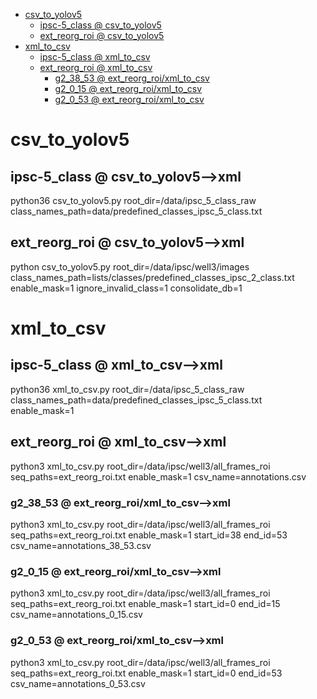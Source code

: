 <!-- MarkdownTOC -->

- [csv_to_yolov5](#csv_to_yolov5_)
    - [ipsc-5_class       @ csv_to_yolov5](#ipsc_5_class___csv_to_yolov_5_)
    - [ext_reorg_roi       @ csv_to_yolov5](#ext_reorg_roi___csv_to_yolov_5_)
- [xml_to_csv](#xml_to_cs_v_)
    - [ipsc-5_class       @ xml_to_csv](#ipsc_5_class___xml_to_csv_)
    - [ext_reorg_roi       @ xml_to_csv](#ext_reorg_roi___xml_to_csv_)
        - [g2_38_53       @ ext_reorg_roi/xml_to_csv](#g2_38_53___ext_reorg_roi_xml_to_csv_)
        - [g2_0_15       @ ext_reorg_roi/xml_to_csv](#g2_0_15___ext_reorg_roi_xml_to_csv_)
        - [g2_0_53       @ ext_reorg_roi/xml_to_csv](#g2_0_53___ext_reorg_roi_xml_to_csv_)

<!-- /MarkdownTOC -->


<a id="csv_to_yolov5_"></a>
# csv_to_yolov5
<a id="ipsc_5_class___csv_to_yolov_5_"></a>
## ipsc-5_class       @ csv_to_yolov5-->xml
python36 csv_to_yolov5.py root_dir=/data/ipsc_5_class_raw class_names_path=data/predefined_classes_ipsc_5_class.txt

<a id="ext_reorg_roi___csv_to_yolov_5_"></a>
## ext_reorg_roi       @ csv_to_yolov5-->xml
python csv_to_yolov5.py root_dir=/data/ipsc/well3/images class_names_path=lists/classes/predefined_classes_ipsc_2_class.txt enable_mask=1 ignore_invalid_class=1 consolidate_db=1

<a id="xml_to_cs_v_"></a>
# xml_to_csv
<a id="ipsc_5_class___xml_to_csv_"></a>
## ipsc-5_class       @ xml_to_csv-->xml
python36 xml_to_csv.py root_dir=/data/ipsc_5_class_raw class_names_path=data/predefined_classes_ipsc_5_class.txt enable_mask=1

<a id="ext_reorg_roi___xml_to_csv_"></a>
## ext_reorg_roi       @ xml_to_csv-->xml
python3 xml_to_csv.py root_dir=/data/ipsc/well3/all_frames_roi seq_paths=ext_reorg_roi.txt enable_mask=1 csv_name=annotations.csv

<a id="g2_38_53___ext_reorg_roi_xml_to_csv_"></a>
### g2_38_53       @ ext_reorg_roi/xml_to_csv-->xml
python3 xml_to_csv.py root_dir=/data/ipsc/well3/all_frames_roi seq_paths=ext_reorg_roi.txt enable_mask=1 start_id=38 end_id=53 csv_name=annotations_38_53.csv

<a id="g2_0_15___ext_reorg_roi_xml_to_csv_"></a>
### g2_0_15       @ ext_reorg_roi/xml_to_csv-->xml
python3 xml_to_csv.py root_dir=/data/ipsc/well3/all_frames_roi seq_paths=ext_reorg_roi.txt enable_mask=1 start_id=0 end_id=15 csv_name=annotations_0_15.csv

<a id="g2_0_53___ext_reorg_roi_xml_to_csv_"></a>
### g2_0_53       @ ext_reorg_roi/xml_to_csv-->xml
python3 xml_to_csv.py root_dir=/data/ipsc/well3/all_frames_roi seq_paths=ext_reorg_roi.txt enable_mask=1 start_id=0 end_id=53 csv_name=annotations_0_53.csv
